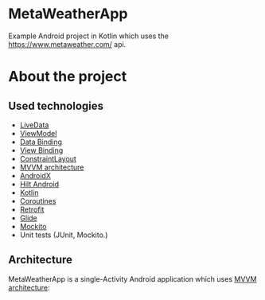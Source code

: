 # MetaWeatherApp
Example Android project in Kotlin which uses the https://www.metaweather.com/ api.

# About the project

## Used technologies
- [LiveData](https://developer.android.com/topic/libraries/architecture/livedata)
- [ViewModel](https://developer.android.com/topic/libraries/architecture/viewmodel)
- [Data Binding](https://developer.android.com/topic/libraries/data-binding)
- [View Binding](https://developer.android.com/topic/libraries/view-binding)
- [ConstraintLayout](https://developer.android.com/training/constraint-layout)
- [MVVM architecture](https://developer.android.com/jetpack/docs/guide)
- [AndroidX](https://developer.android.com/jetpack/androidx)
- [Hilt Android](https://developer.android.com/training/dependency-injection/hilt-android)
- [Kotlin](https://kotlinlang.org/)
- [Coroutines](https://kotlinlang.org/docs/reference/coroutines-overview.html)
- [Retrofit](https://square.github.io/retrofit/)
- [Glide](https://bumptech.github.io/glide/)
- [Mockito](https://site.mockito.org/)
- Unit tests (JUnit, Mockito.)

## Architecture

MetaWeatherApp is a single-Activity Android application which uses [MVVM architecture](https://developer.android.com/jetpack/docs/guide):

